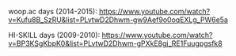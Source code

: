woop.ac days (2014-2015):
https://www.youtube.com/watch?v=Kufu8B_SzRU&list=PLvtwD2Dhwm-gw9Aef9o0oqEXLg_PW6e5a

HI-SKILL days (2009-2010):
https://www.youtube.com/watch?v=BP3KSgKbpK0&list=PLvtwD2Dhwm-gPXkE8gj_RE1Fuugpgsfk8
